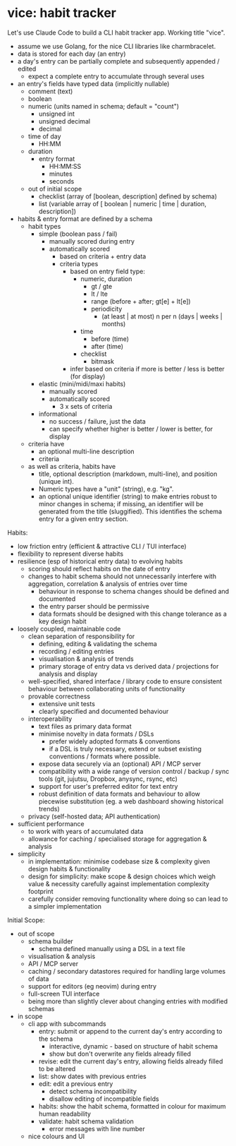 # vice: habit tracker 

Let's use Claude Code to build a CLI habit tracker app. Working title "vice".

- assume we use Golang, for the nice CLI libraries like charmbracelet.
- data is stored for each day (an entry)
- a day's entry can be partially complete and subsequently appended / edited
    - expect a complete entry to accumulate through several uses
- an entry's fields have typed data (implicitly nullable)
    - comment (text)
    - boolean
    - numeric (units named in schema; default = "count") 
        - unsigned int
        - unsigned decimal
        - decimal
    - time of day
        - HH:MM
    - duration
        - entry format
            - HH:MM:SS
            - minutes
            - seconds
  - out of initial scope
    - checklist (array of \[boolean, description] defined by schema)
    - list (variable array of \[ boolean | numeric | time | duration, description])
- habits & entry format are defined by a schema
    - habit types
        - simple (boolean pass / fail)
            - manually scored during entry
            - automatically scored 
                - based on criteria + entry data
                - criteria types
                    - based on entry field type:
                        - numeric, duration
                            - gt / gte
                            - lt / lte
                            - range (before + after; gt\[e] + lt\[e])
                            - periodicity
                                - (at least | at most) n per n (days | weeks | months)
                        - time
                            - before (time)
                            - after (time)
                        - checklist 
                            - bitmask
                    - infer based on criteria if more is better / less is better (for display)
        - elastic (mini/midi/maxi habits)
            - manually scored
            - automatically scored
                - 3 x sets of criteria
        - informational 
            - no success / failure, just the data
            - can specify whether higher is better / lower is better, for display 
    - criteria have 
        - an optional multi-line description
        - criteria
    - as well as criteria, habits have
        - title, optional description (markdown, multi-line), and position (unique int). 
        - Numeric types have a "unit" (string), e.g. "kg".
        - an optional unique identifier (string) to make entries robust to minor changes in schema; if missing, an identifier will be generated from the title (sluggified). This identifies the schema entry for a given entry section. 

Habits:
- low friction entry (efficient & attractive CLI / TUI interface)
- flexibility to represent diverse habits
- resilience (esp of historical entry data) to evolving habits
  - scoring should reflect habits on the date of entry
  - changes to habit schema should not unnecessarily interfere with aggregation, correlation & analysis of entries over time
      - behaviour in response to schema changes should be defined and documented
      - the entry parser should be permissive
      - data formats should be designed with this change tolerance as a key design habit
- loosely coupled, maintainable code
    - clean separation of responsibility for
        - defining, editing & validating the schema
        - recording / editing entries
        - visualisation & analysis of trends
        - primary storage of entry data vs derived data / projections for analysis and display
    - well-specified, shared interface / library code to ensure consistent behaviour between collaborating units of functionality
    - provable correctness
        - extensive unit tests
        - clearly specified and documented behaviour
    - interoperability 
        - text files as primary data format
        - minimise novelty in data formats / DSLs
            - prefer widely adopted formats & conventions
            - if a DSL is truly necessary, extend or subset existing conventions / formats where possible.
        - expose data securely via an (optional) API / MCP server
        - compatibility with a wide range of version control / backup / sync tools (git, jujutsu, Dropbox, anysync, rsync, etc)
        - support for user's preferred editor for text entry
        - robust definition of data formats and behaviour to allow piecewise substitution (eg. a web dashboard showing historical trends)
    - privacy (self-hosted data; API authentication)
- sufficient performance
  - to work with years of accumulated data
  - allowance for caching / specialised storage for aggregation & analysis
- simplicity
  - in implementation: minimise codebase size & complexity given design habits & functionality
  - design for simplicity: make scope & design choices which weigh value & necessity carefully against implementation complexity footprint
  - carefully consider removing functionality where doing so can lead to a simpler implementation

Initial Scope:
- out of scope
    - schema builder
        - schema defined manually using a DSL in a text file
    - visualisation & analysis
    - API / MCP server
    - caching / secondary datastores required for handling large volumes of data
    - support for editors (eg neovim) during entry
    - full-screen TUI interface 
    - being more than slightly clever about changing entries with modified schemas
- in scope
    - cli app with subcommands
        - entry: submit or append to the current day's entry according to the schema
            - interactive, dynamic - based on structure of habit schema
            - show but don't overwrite any fields already filled
        - revise: edit the current day's entry, allowing fields already filled to be altered
        - list: show dates with previous entries
        - edit: edit a previous entry
            - detect schema incompatibility
            - disallow editing of incompatible fields
        - habits: show the habit schema, formatted in colour for maximum human readability
        - validate: habit schema validation
            - error messages with line number
    - nice colours and UI

